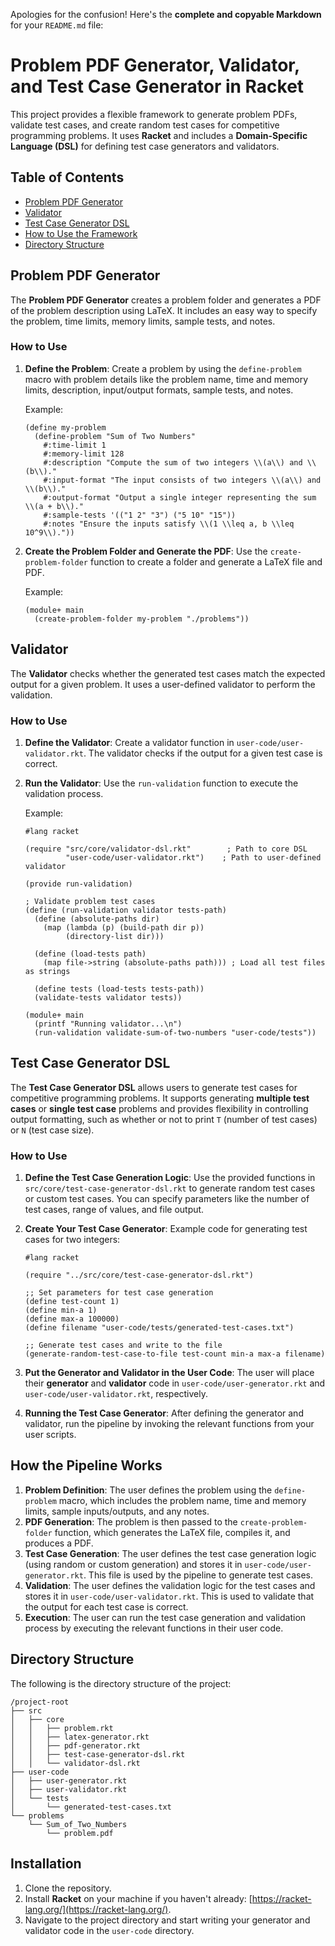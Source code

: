 Apologies for the confusion! Here's the **complete and copyable Markdown** for your `README.md` file:




# Problem PDF Generator, Validator, and Test Case Generator in Racket

This project provides a flexible framework to generate problem PDFs, validate test cases, and create random test cases for competitive programming problems. It uses **Racket** and includes a **Domain-Specific Language (DSL)** for defining test case generators and validators.

## Table of Contents

- [Problem PDF Generator](#problem-pdf-generator)
- [Validator](#validator)
- [Test Case Generator DSL](#test-case-generator-dsl)
- [How to Use the Framework](#how-to-use-the-framework)
- [Directory Structure](#directory-structure)

## Problem PDF Generator

The **Problem PDF Generator** creates a problem folder and generates a PDF of the problem description using LaTeX. It includes an easy way to specify the problem, time limits, memory limits, sample tests, and notes.

### How to Use

1. **Define the Problem**: Create a problem by using the `define-problem` macro with problem details like the problem name, time and memory limits, description, input/output formats, sample tests, and notes.
  
   Example:
   ```racket
   (define my-problem
     (define-problem "Sum of Two Numbers"
       #:time-limit 1
       #:memory-limit 128
       #:description "Compute the sum of two integers \\(a\\) and \\(b\\)."
       #:input-format "The input consists of two integers \\(a\\) and \\(b\\)."
       #:output-format "Output a single integer representing the sum \\(a + b\\)."
       #:sample-tests '(("1 2" "3") ("5 10" "15"))
       #:notes "Ensure the inputs satisfy \\(1 \\leq a, b \\leq 10^9\\)."))
   ```

2. **Create the Problem Folder and Generate the PDF**: Use the `create-problem-folder` function to create a folder and generate a LaTeX file and PDF.
   
   Example:
   ```racket
   (module+ main
     (create-problem-folder my-problem "./problems"))
   ```

## Validator

The **Validator** checks whether the generated test cases match the expected output for a given problem. It uses a user-defined validator to perform the validation.

### How to Use

1. **Define the Validator**: Create a validator function in `user-code/user-validator.rkt`. The validator checks if the output for a given test case is correct.

2. **Run the Validator**: Use the `run-validation` function to execute the validation process.

   Example:
   ```racket
   #lang racket

   (require "src/core/validator-dsl.rkt"        ; Path to core DSL
            "user-code/user-validator.rkt")    ; Path to user-defined validator

   (provide run-validation)

   ; Validate problem test cases
   (define (run-validation validator tests-path)
     (define (absolute-paths dir)
       (map (lambda (p) (build-path dir p))
            (directory-list dir)))

     (define (load-tests path)
       (map file->string (absolute-paths path))) ; Load all test files as strings

     (define tests (load-tests tests-path))
     (validate-tests validator tests))

   (module+ main
     (printf "Running validator...\n")
     (run-validation validate-sum-of-two-numbers "user-code/tests"))
   ```

## Test Case Generator DSL

The **Test Case Generator DSL** allows users to generate test cases for competitive programming problems. It supports generating **multiple test cases** or **single test case** problems and provides flexibility in controlling output formatting, such as whether or not to print `T` (number of test cases) or `N` (test case size).

### How to Use

1. **Define the Test Case Generation Logic**: Use the provided functions in `src/core/test-case-generator-dsl.rkt` to generate random test cases or custom test cases. You can specify parameters like the number of test cases, range of values, and file output.

2. **Create Your Test Case Generator**: Example code for generating test cases for two integers:

   ```racket
   #lang racket

   (require "../src/core/test-case-generator-dsl.rkt")

   ;; Set parameters for test case generation
   (define test-count 1)
   (define min-a 1)
   (define max-a 100000)
   (define filename "user-code/tests/generated-test-cases.txt")

   ;; Generate test cases and write to the file
   (generate-random-test-case-to-file test-count min-a max-a filename)
   ```

3. **Put the Generator and Validator in the User Code**: The user will place their **generator** and **validator** code in `user-code/user-generator.rkt` and `user-code/user-validator.rkt`, respectively.

4. **Running the Test Case Generator**: After defining the generator and validator, run the pipeline by invoking the relevant functions from your user scripts.

## How the Pipeline Works

1. **Problem Definition**: The user defines the problem using the `define-problem` macro, which includes the problem name, time and memory limits, sample inputs/outputs, and any notes.
2. **PDF Generation**: The problem is then passed to the `create-problem-folder` function, which generates the LaTeX file, compiles it, and produces a PDF.
3. **Test Case Generation**: The user defines the test case generation logic (using random or custom generation) and stores it in `user-code/user-generator.rkt`. This file is used by the pipeline to generate test cases.
4. **Validation**: The user defines the validation logic for the test cases and stores it in `user-code/user-validator.rkt`. This is used to validate that the output for each test case is correct.
5. **Execution**: The user can run the test case generation and validation process by executing the relevant functions in their user code.

## Directory Structure

The following is the directory structure of the project:

```
/project-root
├── src
│   ├── core
│   │   ├── problem.rkt
│   │   ├── latex-generator.rkt
│   │   ├── pdf-generator.rkt
│   │   ├── test-case-generator-dsl.rkt
│   │   └── validator-dsl.rkt
├── user-code
│   ├── user-generator.rkt
│   ├── user-validator.rkt
│   └── tests
│       └── generated-test-cases.txt
└── problems
    └── Sum_of_Two_Numbers
        └── problem.pdf
```

## Installation

1. Clone the repository.
2. Install **Racket** on your machine if you haven't already: [https://racket-lang.org/](https://racket-lang.org/).
3. Navigate to the project directory and start writing your generator and validator code in the `user-code` directory.
